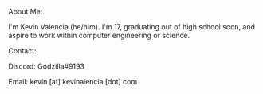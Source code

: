 About Me:

I'm Kevin Valencia (he/him). I'm 17, graduating out of high school soon, and aspire to work within computer engineering or science.

Contact:

Discord: Godzilla#9193

Email: kevin [at] kevinalencia [dot] com
<!---
godzilla5123/godzilla5123 is a ✨ special ✨ repository because its `README.md` (this file) appears on your GitHub profile.
You can click the Preview link to take a look at your changes.
--->
